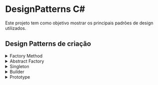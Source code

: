 ﻿# DesignPatterns C#
Este projeto tem como objetivo mostrar os principais padrões de design utilizados.
## Design Patterns de criação
<details>
<summary>Factory Method</summary>
O Factory Method é design pattern do tipo criacional, que busca solucionar o problema de criação de objetos.
</details>

<details>
<summary>Abstract Factory</summary>
É um padrão de projeto do tipo criacional com o escopo na criação de objetos. Agrupa fábricas de objetos (várias factories) que estão relacionadas entre si. O Abstract Factory não possui a necessidade de especificar classes concretas, pois essa função está encapsulada nas Factories.
</details>

<details>
<summary>Singleton</summary>
O Singleton é um padrão de projeto do tipo criacional, que visa criar um objeto (uma instância de uma classe), e fornece um ponto global de acesso e essa instância e não permitindo que o mesmo objeto seja instanciado novamente (instância única).
</details>

<details>
<summary>Builder</summary>
O Builder é um padrão de projeto do tipo criacional, que possibilita separar a construção de partes de um objeto complexo de sua representação. Este padrão permite produzir diferentes tipos e representações de um objeto utilizando o mesmo código de construção.
</details>

<details>
<summary>Prototype</summary>
O padrão de projeto do tipo prototype é do tipo criacional e tem como escopo gerar cópias de um objeto já existente a partir de um modelo original ou protótipo, ele é capaz de clonar a si mesmo.
Efetivamente, cada objeto é, ele prórprio, uma fábrica especializada em construir objetos iguais a si mesmo. 
</details>
